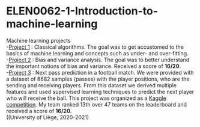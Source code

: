 # ELEN0062-1-Introduction-to-machine-learning
Machine learning projects  
-[Project 1](https://github.com/sibced/ELEN0062-1-Introduction-to-machine-learning/tree/main/Project%201) : Classical algorithms. The goal was to get accustomed to the basics of machine learning and concepts such as under- and over-fitting.  
-[Project 2](https://github.com/sibced/ELEN0062-1-Introduction-to-machine-learning/tree/main/Project%202) : Bias and variance analysis. The goal was to better understand the important notions of bias and variance. Received a score of **16/20**.  
-[Project 3](https://github.com/sibced/ELEN0062-1-Introduction-to-machine-learning/tree/main/Project%203) : Next pass prediction in a football match. We were provided with a dataset of 8682 samples (passes) with the player positions, who are the sending and receiving players. From this dataset we derived multiple features and used supervised learning techniques to predict the next player who will receive the ball.  This project was organized as a [Kaggle competition](https://www.kaggle.com/c/iml2020). My team ranked 13th over 47 teams on the leaderboard and received a score of **16/20**.  
((University of Liège, 2020-2021)
